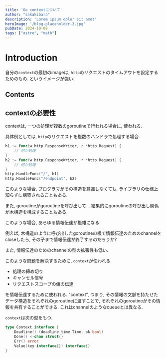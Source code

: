 ```yaml
---
title: 'Go contextについて'
author: "sakakibara"
description: 'Lorem ipsum dolor sit amet'
heroImage: '/blog-placeholder-3.jpg'
pubDate: 2024-10-08
tags: ["astro", "math"]
---
```


# Introduction
自分の`context`の最初のimageは, `http`のリクエストのタイムアウトを設定するためのもの. というイメージが強い.

## Contents
## contextの必要性
contextは, 一つの処理が複数のgoroutineで行われる場合に, 使われる.

具体例としては, `http`のリクエストを複数のハンドラで処理する場合.
```go
h1 := func(w http.ResponseWriter, r *http.Request) {
    // 何か処理
}
h2 := func(w http.ResponseWriter, r *http.Request) {
    // 何か処理
}
http.HandleFunc("/", h1)
http.HandleFunc("/endpoint", h2)
```

このような場合, プログラマがその構造を意識しなくても, ライブラリの仕様上知らずに構築されることもある.

また, goroutineがgoroutineを呼び出して...
結果的にgoroutineの呼び出し関係が木構造を構成することもある.

このような場合, あらゆる情報伝達が複雑になる.

例えば, 木構造のように呼び出したgoroutineの根で情報伝達のためのchannelをcloseしたら, その子まで情報伝達が終了するのだろうか?

また, 情報伝達のためのchannelの型の拡張性も低い.

このような問題を解決するために, `context`が使われる.

- 処理の締め切り
- キャンセル信号
- リクエストスコープの値の伝達

を情報伝達するために使われる.
"context", つまり, その情報の文脈を持たせたデータ構造をそれぞれのgoroutineに渡すことで, それぞれのgoroutineがその情報を共有することができる.
これはchannelのようなqueueとは異なる.

`context`は次の型をもつ.
```go
type Context interface {
    Deadline() (deadline time.Time, ok bool)
    Done() <-chan struct{}
    Err() error
    Value(key interface{}) interface{}
}
```

